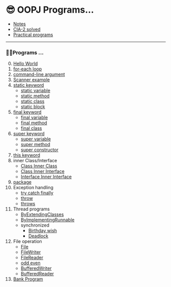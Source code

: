  # 😎 OOPJ Programs...
      
- [Notes](Notes/)
- [CIA-2 solved](CIA-2/)
- [Practical programs](JavaPractical/)

---
### 🧑‍💻Programs ...

0. [Hello World](HelloWorld.java)
0. [for-each loop](ForEachLoop/OneDimensionalArray.java)
0. [command-line argument](ForEachLoop/CommandLineArgs/Main.java)
0. [Scanner example](Scanner/Main.java)
0. [static keyword](Static/Main.java)
    - [static variable](Static/Static-Variable/Main.java)
    - [static method](Static/Static-Method/SMethod.java)
    - [static class](Static/Static-Class/Outer.java)
    - [static block](Static/Static-Block/Main.java)
0. [final keyword](Final/Main.java)
    - [final variable](Final/Final-Variable/Main.java)
    - [final method](Final/Final-Method/Main.java)
    - [final class](Final/Final-Class/Main.java)
0. [super keyword](Super/Main.java)
    - [super variable](Super/Super-Variable/Main.java)
    - [super method](Super/Super-Method/Main.java)
    - [super constructor](Super/Super-Variable/Main.java)
0. [this keyword](This/Demo.java)
0. inner Class/Interface
    - [Class Inner Class](Inner/Class-Class/Outer.java)
    - [Class Inner Interface](Inner/Class-Interface/Outer.java)
    - [Interface Inner Interface](Inner/Interface-Interface/Outer.java)
0. [package](Package/)
0. Exception handling
    - [try catch finally](ExceptionHandling/TryCatchFinally/Demo.java)
    - [throw](ExceptionHandling/Throw/Demo.java)
    - [throws](ExceptionHandling/Throws/Demo.java)
0. Thread programs
    - [ByExtendingClasses](Thread/ByExtendingThread/Demo.java)
    - [ByImplementingRunnable](Thread/ByImplementingRunnable/Demo.java)
    - synchronized
        - [Birthday wish](Thread/Synchronized/Main.java)
        - [Deadlock](Thread/Synchronized/Deadlock.java)
0. File operation
    - [File](FileOperation/File/DemoFile.java)
    - [FileWriter](FileOperation/FileWriter/DemoFileWriter.java)
    - [FileReader](FileOperation/FileReader/DemoFileReader.java)
    - [odd even](FileOperation/OddEven/Demo.java)
    - [BufferedWriter](FileOperation/BufferedWriter/DemoBufferedWriter.java)
    - [BufferedReader](FileOperation/BufferedReader/DemoBufferedReader.java)
0. [Bank Program](Extra/Bank)